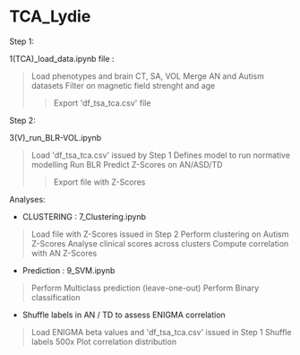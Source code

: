 # TCA_Lydie

Step 1:

1(TCA)_load_data.ipynb file :

> Load phenotypes and brain CT, SA, VOL 
> Merge AN and Autism datasets
> Filter on magnetic field strenght and age
>> Export 'df_tsa_tca.csv' file

Step 2:

3(V)_run_BLR-VOL.ipynb

> Load 'df_tsa_tca.csv' issued by Step 1
> Defines model to run normative modelling
> Run BLR
> Predict Z-Scores on AN/ASD/TD
>> Export file with Z-Scores


Analyses:

* CLUSTERING : 7_Clustering.ipynb

> Load file with Z-Scores issued in Step 2
> Perform clustering on Autism Z-Scores
> Analyse clinical scores across clusters
> Compute correlation with AN Z-Scores

* Prediction : 9_SVM.ipynb

> Perform Multiclass prediction (leave-one-out)
> Perform Binary classification

* Shuffle labels in AN / TD to assess ENIGMA correlation 

> Load ENIGMA beta values and 'df_tsa_tca.csv' issued in Step 1
> Shuffle labels 500x
> Plot correlation distribution

